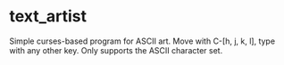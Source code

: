 # text_artist
Simple curses-based program for ASCII art. Move with C-[h, j, k, l], type with any other key.
Only supports the ASCII character set.
